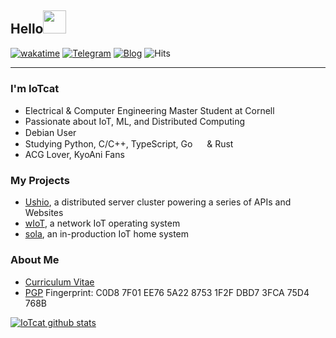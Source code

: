 ## Hello<img src="https://slackmojis.com/emojis/22158-oh-hello/download" width="37" />

[![wakatime](https://wakatime.com/badge/user/f59a96b0-dfbd-4c52-8d09-b889d6d2bbdd.svg)](https://wakatime.com/@iotcat)
[![Telegram](https://img.shields.io/static/v1?label=Telegram&message=@IoTcat&color=0088cc)](https://t.me/IoTcat)
[![Blog](https://img.shields.io/badge/Blog-eee.dog-c14438?style=flat&link=https://eee.dog)](https://eee.dog)
![Hits](https://hits-app.vercel.app/hits?url=https://github.com/iotcat)

---

### I'm IoTcat

- Electrical & Computer Engineering Master Student at Cornell <img width="15" src="https://www.cornell.edu/favicon.ico" />
- Passionate about IoT, ML, and Distributed Computing
- Debian User  <img width="15" src="https://www.debian.org/logos/openlogo-nd.svg" />
- Studying Python, C/C++, TypeScript, Go <img width="15" src="https://go.dev/favicon.ico" /> & Rust <img width="15" src="https://rustacean.net/favicon.png" />
- ACG Lover, KyoAni Fans

### My Projects
- [Ushio](https://github.com/IoTcat/ushio), a distributed server cluster powering a series of APIs and Websites
- [wIoT](https://github.com/IoTcat/wIoT), a network IoT operating system
- [sola](https://github.com/IoTcat/sola), an in-production IoT home system

### About Me
- [Curriculum Vitae](https://github.com/IoTcat/resume)
- [PGP](https://raw.githubusercontent.com/IoTcat/iotcat.me/public/iotcat.asc) Fingerprint: C0D8 7F01 EE76 5A22 8753  1F2F DBD7 3FCA 75D4 768B
   
[![IoTcat github stats](https://github-readme-stats.vercel.app/api?username=IoTcat&count_private=true&title_color=A821DE&hide=contribs&include_all_commits=true)](https://github.com/anuraghazra/github-readme-stats#github-stats-card)   


